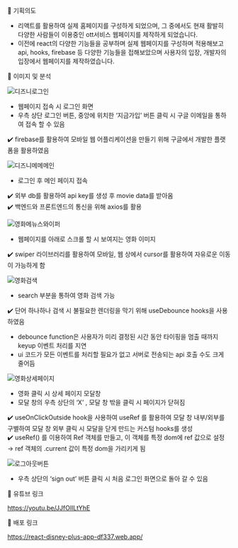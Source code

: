 <aside>
📌 기획의도

</aside>

- 리액트를 활용하여 실제 홈페이지를 구성하게 되었으며, 그 중에서도 현재 활발히 다양한 사람들이 이용중인 ott서비스 웹페이지를 제작하게 되었습니다.
- 이전에 react의 다양한 기능들을 공부하며 실제 웹페이지를 구성하며 적용해보고 api, hooks, firebase 등 다양한 기능들을 접해보았으며 사용자의 입장, 개발자의 입장에서 웹페이지를 제작하였습니다.

<aside>
📌 이미지 및 분석

</aside>

![디즈니로그인](https://github.com/raheekang/Bingo-Game-react/assets/134080499/191069ad-a759-4c78-b2d0-33fae92cd229)

- 웹페이지 접속 시 로그인 화면
- 우측 상단 로그인 버튼, 중앙에 위치한 ‘지금가입’ 버튼 클릭 시 구글 이메일을 통하여 접속 할 수 있음

<aside>
✔️ firebase를 활용하여 모바일 웹 어플리케이션을 만들기 위해 구글에서 개발한 플랫폼을 활용하였음

</aside>

![디즈니메메메인](https://github.com/raheekang/Bingo-Game-react/assets/134080499/43b759ef-8a70-4b23-a08c-adcfbee86ad8)

- 로그인 후 메인 페이지 접속

<aside>
✔️ 외부 db를 활용하여 api key를 생성 후 movie data를 받아옴

</aside>

<aside>
✔️ 백엔드와 프론트엔드의 통신을 위해 axios를 활용

</aside>

![영화메뉴스와이퍼](https://github.com/raheekang/Bingo-Game-react/assets/134080499/0a41ec52-3bd2-4bbf-b484-d525c5424ed6)

- 웹페이지를 아래로 스크롤 할 시 보여지는 영화 이미지

<aside>
✔️ swiper 라이브러리를 활용하여 모바일, 웹 상에서 cursor를 활용하여 자유로운 이동이 가능하게 함

</aside>

![영화검색](https://github.com/raheekang/Bingo-Game-react/assets/134080499/2b05a67e-957e-43b3-8bb6-3e67a14576bf)

- search 부분을 통하여 영화 검색 가능

<aside>
✔️ 단어 하나하나 검색 시 불필요한 렌더링을 막기 위해 useDebounce hooks을 사용하였음

</aside>

- debounce function은 사용자가 미리 결정된 시간 동안 타이핑을 멈출 때까지 keyup 이벤트 처리를 지연
- ui 코드가 모든 이벤트를 처리할 필요가 없고 서버로 전송되는 api 호출 수도 크게 줄어듬

![영화상세페이지](https://github.com/raheekang/Bingo-Game-react/assets/134080499/74f71339-539a-42ea-bc9b-acd4b9eaeffc)

- 영화 클릭 시 상세 페이지 모달창
- 모달 창의 우측 상단의 ‘X’ , 모달 창 밖을 클릭 시 페이지가 닫혀짐

<aside>
✔️ useOnClickOutside hook을 사용하여 useRef 를 활용하여 모달 창 내부/외부를 구별하여 모달 창 외부 클릭 시 모달을 닫게 만드는 커스텀 hooks를 생성

</aside>

<aside>
✔️ useRef() 를 이용하여 Ref 객체를 만들고, 이 객체를 특정 dom에 ref 값으로 설정 → ref 객체의 .current 값이 특정 dom을 가리키게 됨

</aside>

![로그아웃버튼](https://github.com/raheekang/Bingo-Game-react/assets/134080499/335a11bf-e810-430f-8096-74dd5f1dfc3e)

- 우측 상단의 ‘sign out’ 버튼 클릭 시 처음 로그인 화면으로 돌아 갈 수 있음

<aside>
📌 유튜브 링크

</aside>

https://youtu.be/JJfOlILtYhE

<aside>
📌 배포 링크

</aside>

https://react-disney-plus-app-df337.web.app/
